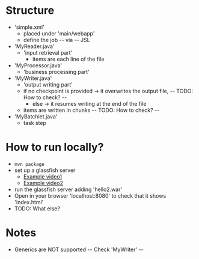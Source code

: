 # Structure
* 'simple.xml'
  * placed under 'main/webapp'
  * define the job -- via -- JSL
* 'MyReader.java'
  * 'input retrieval part'
    * items are each line of the file
* 'MyProcessor.java'
  * 'business processing part'
* 'MyWriter.java'
  * 'output writing part' 
  * if no checkpoint is provided -> it overwrites the output file,    -- TODO: How to check? --
    * else -> it resumes writing at the end of the file
  * items are written in chunks   -- TODO: How to check? -- 
* 'MyBatchlet.java'
  * task step

# How to run locally?
* `mvn package`
* set up a glassfish server
  * [Example video1](https://www.youtube.com/watch?v=AJxBg90HM4s)
  * [Example video2](https://www.youtube.com/watch?v=Z0fB4Mkmi3A)
* run the glassfish server adding 'hello2.war'
* Open in your browser 'localhost:8080' to check that it shows 'index.html'
* TODO: What else?

# Notes
* Generics are NOT supported   -- Check 'MyWriter' --
